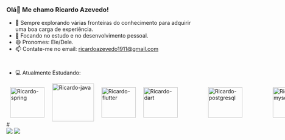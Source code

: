 ### Olá👋 Me chamo Ricardo Azevedo!



- 🔭 Sempre explorando várias fronteiras do conhecimento para adquirir uma boa carga de experiência.
- 🌱 Focando no estudo e no desenvolvimento pessoal.
- 😄 Pronomes: Ele/Dele.
- 📫 Contate-me no email: ricardoazevedo1911@gmail.com

#
- 💻 Atualmente Estudando:
<div style="display: flex; align-items: center;">
   <img style="margin: 0 10px;" align="center" alt="Ricardo-spring" height="80" width="90" src="https://cdn.jsdelivr.net/gh/devicons/devicon@latest/icons/spring/spring-original.svg" />
   <img style="margin: 0 10px;" align="center" alt="Ricardo-java" height="100" width="110" src="https://cdn.jsdelivr.net/gh/devicons/devicon@latest/icons/java/java-original.svg" /> 
   <img style="margin: 0 10px;" align="center" alt="Ricardo-flutter" height="80" width="90" src="https://cdn.jsdelivr.net/gh/devicons/devicon@latest/icons/flutter/flutter-original.svg" />
   <img style="margin: 0 10px;" align="center" alt="Ricardo-dart" height="80" width="90" src="https://cdn.jsdelivr.net/gh/devicons/devicon@latest/icons/dart/dart-original.svg" />
   <img style="margin: 0 70px;" align="center" alt="Ricardo-postgresql" height="80" width="90" src="https://cdn.jsdelivr.net/gh/devicons/devicon@latest/icons/postgresql/postgresql-original.svg" />
   <img style="margin: 0 10px;" align="center" alt="Ricardo-mysql" height="80" width="90" src="https://cdn.jsdelivr.net/gh/devicons/devicon@latest/icons/mysql/mysql-original.svg" />         
</div>
#
<div> 
  <a href="https://www.linkedin.com/in/ricardoo-azevedo/" target="_blank"><img src="https://img.shields.io/badge/-LinkedIn-%230077B5?style=for-the-badge&logo=linkedin&logoColor=white" target="_blank"></a>
  <a href="https://www.instagram.com/ricaardo_azeveedo/" target="_blank"><img src="https://img.shields.io/badge/-Instagram-%23E4405F?style=for-the-badge&logo=instagram&logoColor=white" target="_blank"></a>
</div>

